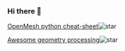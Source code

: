 ### Hi there 👋

<!--
**zishun/zishun** is a ✨ _special_ ✨ repository because its `README.md` (this file) appears on your GitHub profile.

Here are some ideas to get you started:

- 🔭 I’m currently working on ...
- 🌱 I’m currently learning ...
- 👯 I’m looking to collaborate on ...
- 🤔 I’m looking for help with ...
- 💬 Ask me about ...
- 📫 How to reach me: ...
- 😄 Pronouns: ...
- ⚡ Fun fact: ...
-->


[OpenMesh python cheat-sheet](https://gist.github.com/zishun/0ba4f7925a1cd1ece890eb4dee4cd81e)![star](https://img.shields.io/github/gist/stars/0ba4f7925a1cd1ece890eb4dee4cd81e?style=flat)

[Awesome geometry processing](https://github.com/zishun/Awesome-geometry-processing/)![star](https://img.shields.io/github/stars/zishun/Awesome-geometry-processing?style=flat)

